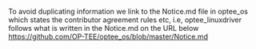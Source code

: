 To avoid duplicating information we link to the Notice.md file in optee_os which
states the contributor agreement rules etc, i.e, optee_linuxdriver follows what
is written in the Notice.md on the URL below
https://github.com/OP-TEE/optee_os/blob/master/Notice.md
